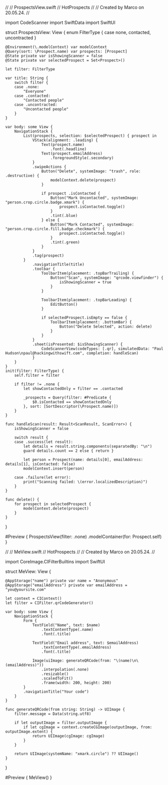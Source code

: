 //
//  ProspectsView.swift
//  HotProspects
//
//  Created by Marco on 20.05.24.
//

import CodeScanner
import SwiftData
import SwiftUI

struct ProspectsView: View {
    enum FilterType {
        case none, contacted, uncontracted
    }
    
    @Environment(\.modelContext) var modelContext
    @Query(sort: \Prospect.name) var prospects: [Prospect]
    @State private var isShowingScanner = false
    @State private var selectedProspect = Set<Prospect>()
    
    let filter: FilterType
    
    var title: String {
        switch filter {
        case .none:
            "Everyone"
        case .contacted:
            "Contacted people"
        case .uncontracted:
            "Uncontacted people"
        }
    }
    
    var body: some View {
        NavigationStack {
            List(prospects, selection: $selectedProspect) { prospect in
                VStack(alignment: .leading) {
                    Text(prospect.name)
                        .font(.headline)
                    Text(prospect.emailAddress)
                        .foregroundStyle(.secondary)
                }
                .swipeActions {
                    Button("Delete", systemImage: "trash", role: .destructive) {
                        modelContext.delete(prospect)
                    }
                    
                    if prospect .isContacted {
                        Button("Mark Uncontacted", systemImage: "person.crop.circle.badge.xmark") {
                            prospect.isContacted.toggle()
                        }
                        .tint(.blue)
                    } else {
                        Button("Mark Contacted", systemImage: "person.crop.circle.fill.badge.checkmark") {
                            prospect.isContacted.toggle()
                        }
                        .tint(.green)
                    }
                }
                .tag(prospect)
            }
                .navigationTitle(title)
                .toolbar {
                    ToolbarItem(placement: .topBarTrailing) {
                        Button("Scan", systemImage: "qrcode.viewfinder") {
                            isShowingScanner = true
                        }
                    }
                    
                    ToolbarItem(placement: .topBarLeading) {
                        EditButton()
                    }
                    
                    if selectedProspect.isEmpty == false {
                        ToolbarItem(placement: .bottomBar) {
                            Button("Delete Selected", action: delete)
                        }
                    }
                }
                .sheet(isPresented: $isShowingScanner) {
                    CodeScannerView(codeTypes: [.qr], simulatedData: "Paul Hudson\npaul@hackingwithswift.com", completion: handleScan)
                }
        }
    }
    init(filter: FilterType) {
        self.filter = filter
        
        if filter != .none {
            let showContactedOnly = filter == .contacted
            
            _prospects = Query(filter: #Predicate {
                $0.isContacted == showContactedOnly
            }, sort: [SortDescriptor(\Prospect.name)])
        }
    }
    
    func handleScan(result: Result<ScanResult, ScanError>) {
        isShowingScanner = false
        
        switch result {
        case .success(let result):
            let details = result.string.components(separatedBy: "\n")
            guard details.count == 2 else { return }
            
            let person = Prospect(name: details[0], emailAddress: details[1], isContacted: false)
            modelContext.insert(person)
            
        case .failure(let error):
            print("Scanning failed: \(error.localizedDescription)")
        }
    }
    
    func delete() {
        for prospect in selectedProspect {
            modelContext.delete(prospect)
        }
    }
}

#Preview {
    ProspectsView(filter: .none)
        .modelContainer(for: Prospect.self)
}

//
//  MeView.swift
//  HotProspects
//
//  Created by Marco on 20.05.24.
//

import CoreImage.CIFilterBuiltins
import SwiftUI

struct MeView: View {
    
    @AppStorage("name") private var name = "Anonymous"
    @AppStorage("emailAddress") private var emailAddress = "you@yoursite.com"
    
    let context = CIContext()
    let filter = CIFilter.qrCodeGenerator()
    
    var body: some View {
        NavigationStack {
            Form {
                TextField("Name", text: $name)
                    .textContentType(.name)
                    .font(.title)
                
                TextField("Email address", text: $emailAddress)
                    .textContentType(.emailAddress)
                    .font(.title)
                
                Image(uiImage: generateQRCode(from: "\(name)\n\(emailAddress)"))
                    .interpolation(.none)
                    .resizable()
                    .scaledToFit()
                    .frame(width: 200, height: 200)
            }
            .navigationTitle("Your code")
        }
    }
    
    func generateQRCode(from string: String) -> UIImage {
        filter.message = Data(string.utf8)
        
        if let outputImage = filter.outputImage {
            if let cgImage = context.createCGImage(outputImage, from: outputImage.extent) {
                return UIImage(cgImage: cgImage)
            }
        }
        
        return UIImage(systemName: "xmark.circle") ?? UIImage()
    }
    
}

#Preview {
    MeView()
}
